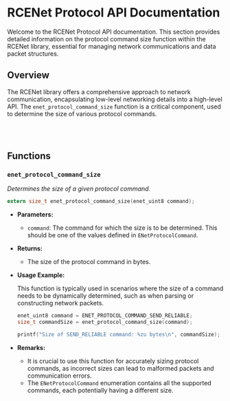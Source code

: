 
# RCENet Protocol API Documentation

Welcome to the RCENet Protocol API documentation. This section provides detailed information on the protocol command size function within the RCENet library, essential for managing network communications and data packet structures.

## Overview

The RCENet library offers a comprehensive approach to network communication, encapsulating low-level networking details into a high-level API. The `enet_protocol_command_size` function is a critical component, used to determine the size of various protocol commands.

<br /><br />


## Functions

### `enet_protocol_command_size`

_Determines the size of a given protocol command._

```c
extern size_t enet_protocol_command_size(enet_uint8 command);
```

- **Parameters:**
  - `command`: The command for which the size is to be determined. This should be one of the values defined in `ENetProtocolCommand`.
- **Returns:**
  - The size of the protocol command in bytes.

- **Usage Example:**

  This function is typically used in scenarios where the size of a command needs to be dynamically determined, such as when parsing or constructing network packets.

  ```c
  enet_uint8 command = ENET_PROTOCOL_COMMAND_SEND_RELIABLE;
  size_t commandSize = enet_protocol_command_size(command);

  printf("Size of SEND_RELIABLE command: %zu bytes\n", commandSize);
  ```

- **Remarks:**
  - It is crucial to use this function for accurately sizing protocol commands, as incorrect sizes can lead to malformed packets and communication errors.
  - The `ENetProtocolCommand` enumeration contains all the supported commands, each potentially having a different size.